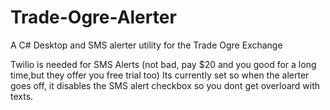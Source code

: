 # Trade-Ogre-Alerter
A C# Desktop and SMS alerter utility for the Trade Ogre Exchange

Twilio is needed for SMS Alerts (not bad, pay $20 and you good for a long time,but they offer you free trial too)
Its currently set so when the alerter goes off, it disables the SMS alert checkbox so you dont get overloard with texts. 

